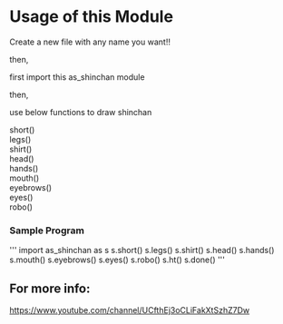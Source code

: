 # Usage of this Module

Create a new file with any name you want!!

then,

first import this as_shinchan module

then,

use below functions to draw shinchan

short() <br/>
legs()  <br/>
shirt() <br/>
head()  <br/>
hands() <br/>
mouth() <br/>
eyebrows()  <br/>
eyes()  <br/>
robo()  <br/>


### Sample Program
'''
import as_shinchan as s
s.short()
s.legs()
s.shirt()
s.head()
s.hands()
s.mouth()
s.eyebrows()
s.eyes()
s.robo()
s.ht()
s.done()
'''


## For more info:
https://www.youtube.com/channel/UCfthEj3oCLiFakXtSzhZ7Dw
